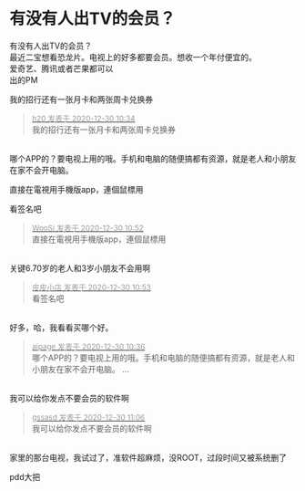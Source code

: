 # 有没有人出TV的会员？


有没有人出TV的会员？<br />
最近二宝想看恐龙片。电视上的好多都要会员。想收一个年付便宜的。<br />
爱奇艺、腾讯或者芒果都可以<br />
出的PM

我的招行还有一张月卡和两张周卡兑换券

<div class="quote"><blockquote><font size="2"><a href="https://www.hostloc.com/forum.php?mod=redirect&amp;goto=findpost&amp;pid=9762505&amp;ptid=790552" target="_blank"><font color="#999999">h20 发表于 2020-12-30 10:34</font></a></font><br />
我的招行还有一张月卡和两张周卡兑换券</blockquote></div><br />
哪个APP的？要电视上用的哦。手机和电脑的随便搞都有资源，就是老人和小朋友在家不会开电脑。

直接在電視用手機版app，連個鼠標用<img src="static/image/smiley/default/lol.gif" smilieid="12" border="0" alt="" />

看签名吧<img src="static/image/smiley/default/lol.gif" smilieid="12" border="0" alt="" /><img id="aimg_xv1R5" onclick="zoom(this, this.src, 0, 0, 0)" class="zoom" src="https://cdn.jsdelivr.net/gh/hishis/forum-master/public/images/patch.gif" onmouseover="img_onmouseoverfunc(this)" onload="thumbImg(this)" border="0" alt="" />

<div class="quote"><blockquote><font size="2"><a href="https://www.hostloc.com/forum.php?mod=redirect&amp;goto=findpost&amp;pid=9762618&amp;ptid=790552" target="_blank"><font color="#999999">WooSi 发表于 2020-12-30 10:52</font></a></font><br />
直接在電視用手機版app，連個鼠標用</blockquote></div><br />
关键6.70岁的老人和3岁小朋友不会用啊<img src="static/image/smiley/yct/003.gif" smilieid="50" border="0" alt="" />

<div class="quote"><blockquote><font size="2"><a href="https://www.hostloc.com/forum.php?mod=redirect&amp;goto=findpost&amp;pid=9762625&amp;ptid=790552" target="_blank"><font color="#999999">皮皮小店 发表于 2020-12-30 10:53</font></a></font><br />
看签名吧</blockquote></div><br />
好多，哈，我看看买哪个好。<img src="static/image/smiley/yct/010.gif" smilieid="41" border="0" alt="" />

<div class="quote"><blockquote><font size="2"><a href="https://www.hostloc.com/forum.php?mod=redirect&amp;goto=findpost&amp;pid=9762520&amp;ptid=790552" target="_blank"><font color="#999999">aipage 发表于 2020-12-30 10:36</font></a></font><br />
哪个APP的？要电视上用的哦。手机和电脑的随便搞都有资源，就是老人和小朋友在家不会开电脑。 ...</blockquote></div><br />
我可以给你发点不要会员的软件啊

<div class="quote"><blockquote><font size="2"><a href="https://www.hostloc.com/forum.php?mod=redirect&amp;goto=findpost&amp;pid=9762702&amp;ptid=790552" target="_blank"><font color="#999999">gssasd 发表于 2020-12-30 11:06</font></a></font><br />
我可以给你发点不要会员的软件啊</blockquote></div><br />
家里的那台电视，我试过了，准软件超麻烦，没ROOT，过段时间又被系统删了

pdd大把
